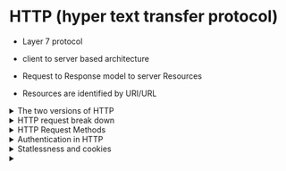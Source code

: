 # HTTP (hyper text transfer protocol)

- Layer 7 protocol 

- client to server based architecture

- Request to Response model to server Resources

- Resources are identified by URI/URL

<details>
<summary>The two versions of HTTP</summary>
<br>
   
   Example request: GET / HTTP/1.1
   
   1.0:
        - One TCP connection per resource and disconnect as soon as its done.

   1.1:
        - Can reuse same TCP connection and request multiple URIs.
        - When you make a request to a sites home page / for example, and it sees refernces to other web elements such as js or css, it will then make more requests for those elements over the same connection.

</details>

<details>
<summary>HTTP request break down</summary>
<br>
----------------------------------------------------------------------
### HTTP response codes:

1xx - Information

2xx - OK

3xx - Redirect

4xx - Bad client request (bad req or not authorized)

5xx - Issue on the server side

### Request methods

GET

POST

## Host header

Tells the server what hostname we are interested in in relation to the page we are requesting.
This is for servers hosting multiple domains.

example you want to go to example.ca but actually want the server my.server
The request to example.ca should look like

      Get / http/1.1
      Host:my.server

## User agent

Details on the users device that is making the request.



When you make basic a request to www.example.ca, you are making a GET request for / of example.ca.

You will see details such the request method, the HTTP response code, and other detials related to the request and response with the HTTP server.

----------------------------------------------------------------------
</details>

<details>
<summary>HTTP Request Methods</summary>
<br>
  Is an operation you can run on a resourse on the web server.
  
  More info: https://www.owasp.org/index.php/Testing_for_HTTP_Verb_Tampering_(OTG-INPVAL-003) 
   
   Examining a web pages source code or a protocol analyzer you will be able to see when certain requests are used.
   
   For example seeing the code:
   
      <form action="webpage/" method=POST>
      <input type="Submit">
      
   As soon as you hit that "Submit" button it will send a POST request. 
   
   When you hit enter on the URL box in a browser it will send a GET.
   
   
    GET
        - Typically only for information retreval (no change in backend)
        - Pass parameters. They are passes in the URL
        - Change things in databases
       
    POST
        - Form submissions
        - The data is in the message body (unlike GET)
        
    OPTIONS
        - For a resource this will show all the supported request methods.
        - Not every web server has it enabled.
    
    HEAD
        - Response identical to GET minus the message body. 
        - Historically there have been Authentication bypass vulns with HEAD. Where auth was to POST and GET only.
    TRACE
        - Echos back the client req back for diagnostics
        
    PUT
        - Stores in URI
    
    DELETE
        - Delete resources
  
</details>


<details>
<summary>Authentication in HTTP</summary>
<br>
   Only two types of auth in the HTTP standard.
   
 <details>
 <summary>Basic Authentication</summary>
 <br>
  
  
       Note: This is all in place text.
       High view
       
   [![Capture.png](https://i.postimg.cc/fbXL63Z9/Capture.png)](https://postimg.cc/wtqgNj1q)  
               
----------------------------------------------------------------------------------------               
               
   [![Capture1.png](https://i.postimg.cc/Y0V05Q4Q/Capture1.png)](https://postimg.cc/YL6tgGzS)
        
        Notice the new http header in the 401 unauthorized that was the response to our request to the server.
        The initial request does not have this http header authentication portion.
         
        
        WWW.Authenticate: Basic  - the type of HTTP auth
        
        realm= "" - Set up by admin
        
         This tells the browser on the client what is being used and how to respond with creds.
         
  [![Captu2re.png](https://i.postimg.cc/wTw3Y8N9/Captu2re.png)](https://postimg.cc/2VBCntTt)        
         
         In the client response there is now an Authorization header with the credentials.
         The base64 encoded line beside Authorization is the username and pass combined together and encoded.
   
         The next server response is either a 401 unauthorized or 200 success.
 </details>            
 
 <details>
 <summary>Digest Authentication</summary>
 <br>       
      Sends Hash of password (digest auth).
      
   <details>
   <summary>RFC 2069 - General/original Digest Auth</summary>
   <br>
            Client - Server header communication for Digest Auth.
     
   [![Capture.png](https://i.postimg.cc/RZNK6wJt/Capture.png)](https://postimg.cc/G4nH68Q3)
      
       Calculating the "Response" portion of the header.
      
      Hash1 = MD5(Username:Realm:Password)
      Hash2 = MD5(Request method:URI)
      Response = MD5(Hash1:Nonce:Hash2)
      
      Note that opaque does nothing in RFC 2069 in creating the response.
      
   [![1.png](https://i.postimg.cc/yN5KPgP2/1.png)](https://postimg.cc/kVxLM5Ly)
   --------------------------------------------------------------------------------
   [![2.png](https://i.postimg.cc/xCHw3sqb/2.png)](https://postimg.cc/vgY2QtrQ)
   
   --------------------------------------------------------------------------------
       
       401 response with bad credentials
   
   [![3.png](https://i.postimg.cc/63sSqdz6/3.png)](https://postimg.cc/Ny4bP2WZ)
      --------------------------------------------------------------------------------
      
       200 OK response sent by the server if the credentials are good. 
      
   <details>
   <summary>More details for Digest Auth Hashing RFC 2069</summary>
   <br>
      Hash1 = MD5(Username:Realm:Password)
      Hash2 = MD5(Request method:URI)
      Response = MD5(Hash1:Nonce:Hash2)
   
   Creating HTTP Digest Auth hash response for RFC 2069 in Python
   
   import hashlib
   
   hash1 = hashlib.md5('USER:Realm:Password').hexdigest()
   
   hash2 = hashlib.md5('Request method:URI').hexdigest()
   
   nounce = XYZ
   
   response_string = hash1 + ':' + nonce + ':' + hash2
   
   response = hashlib.md5(response_string).hexdigest() 
   </details>
      
   </details>
  
       
   <details>
   <summary>RFC 2617 Updated</summary>
   <br>
   
   adds client nonce to help mitigate chosen plain text attacks
    
   adds Quality of Protection (QOP) 
       **auth** for Authentication and **auth-int** for Authentication and Integrity (rarely used and not well supported)
      
     
   Cient first req will be returned with: 
      
      HTTP/1.1 401 Unauthorized
      WWW-Authenticate: Digest
               realm="testreal@host.com",
               qop="auth,auth-int",
               nonce="dcd9add909da90d9asd09as0d93",
               opaque="5ccc78086978df7d0f98e41"
               
     
   The client will be prompted to enter credentials and send the following request ot the server.
   
        Authorization: Digest username= "username",
               realm="testreal@host.com",
               nonce="dcd9add909da90d9asd09as0d93",
               uri="/dir/login",        #path to resource
               qop=auth,                #the QOP we support
               nc=00000001,             #Counter
               cnonce="0a4f113b"        #Client nonce
               response="dodho9her89ehrslinfdsd3fjfpw9jfw9"
               opaque="5ccc78086978df7d0f98e41"
      
  <details>
  <summary>Response calculation</summary>
  <br>
     Hash1 = MD5(username:realm:password)
     Hash2 = MD5(method:URI)
     Response = MD5(Hash1:Nonce:NonceCount:CNonce:QOP:Hash2)
  </details>
  </details>
 
 </details>       
</details>

<details>
<summary>Statlessness and cookies</summary>
<br>
  Http is stateless protocol.
  Each request is independent.
  Servers do not keep track.
  
  One of the ways this is solved is with cookies.
  
  <details>
  <summary>Cookies</summary>
  <br>
    - allows server to stores and retrive data from client (browser)
    - stored in browsers temp directories
    - Text only, no executable code
    - Cannot exceed 4K in size
    - Allows for retaining stat with the clients help
      - Session management 
      - User preferences
  
  
   The server will have the header "Set-Cookie <name>=<value>; expires=<date>; domain=<domain>; path=<resource>; secure; httponly"
    
   The client will respond with just use "Cookie: <name>=<value>" when communicating with the server.
  
  **Expire:** When the browser should go and delete and exsponge the cookie. The expiary date that is set on the cookie also determines how the cookie is stored, shorter will go in temp and longer will be held elsewhere.
      A browser with no expirary is a **session cookie** and the remove the cookie when the browser is closed(the only time it may be mentioned is if it were to be retained across browser restarts).In RFC 6265 adds **Max-Age** parameter which is the interval in seconds after receiving the cookie that is should be deleted. 
   
  **Domain:** sub domain where the cookie is valid.
   
  **PATH**  resource(path) where cookie should be sent.
   
  **Secure:** Only sent over HTTPS (cookie will not be sent if talking to the server using HTTP)
  
  **httponly:** Cannot be accessed by Client side scrips directly. Cannot be scripted using Javascript. Is an XSS mitigation technique. 
  
  </details>
</details>









<details>
<summary></summary>
<br>
  
</details>
